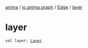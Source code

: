 [anima](../../index.md) / [io.anima.graph](../index.md) / [Edge](index.md) / [layer](./layer.md)

# layer

`val layer: `[`Layer`](../-layer/index.md)